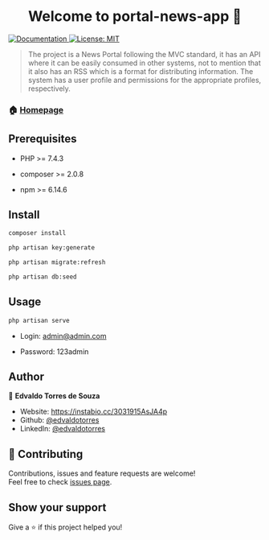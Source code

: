 <h1 align="center">Welcome to portal-news-app 👋</h1>
<p>
  <a href="https://github.com/edvaldotorres/portal-news-app#readme" target="_blank">
    <img alt="Documentation" src="https://img.shields.io/badge/documentation-yes-brightgreen.svg" />
  </a>
  <a href="#" target="_blank">
    <img alt="License: MIT" src="https://img.shields.io/badge/License-MIT-yellow.svg" />
  </a>
</p>

> The project is a News Portal following the MVC standard, it has an API where it can be easily consumed in other systems, not to mention that it also has an RSS which is a format for distributing information. The system has a user profile and permissions for the appropriate profiles, respectively.

### 🏠 [Homepage](https://github.com/edvaldotorres/portal-news-app#readme)

## Prerequisites

* PHP >= 7.4.3

* composer >= 2.0.8

* npm >= 6.14.6
## Install

```sh
composer install
```

```sh
php artisan key:generate
```

```sh
php artisan migrate:refresh 
```

```sh
php artisan db:seed
```
## Usage

```sh
php artisan serve
```

* Login: admin@admin.com

* Password: 123admin

## Author

👤 **Edvaldo Torres de Souza**

* Website: https://instabio.cc/3031915AsJA4p
* Github: [@edvaldotorres](https://github.com/edvaldotorres)
* LinkedIn: [@edvaldotorres](https://www.linkedin.com/in/edvaldo-torres-189894150/)

## 🤝 Contributing

Contributions, issues and feature requests are welcome!<br />Feel free to check [issues page](https://github.com/edvaldotorres/portal-news-app/issues). 

## Show your support

Give a ⭐️ if this project helped you!